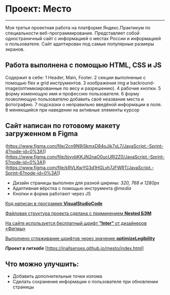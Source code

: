 
# Проект: Место
-------------------

Моя третья проектная работа на платформе Яндекс.Практикум по специальности веб-программирование.
Представляет собой одностраничный сайт с информацией о местах России и информацией о пользователе.
Сайт адаптирован под самые популярные размеры экранов.

## Работа выполнена с помощью HTML, CSS и JS

Содержит в себе:
1 Header, Main, Footer.
2 секции выполненые с помощью flex и grid инструментов.
3 изображения img и backround-image(оптимизированные по весу и разрешению).
4 рабочие кнопки.
5 форму изменющую имя и профессию пользователя.
6 форму позволяющую пользователю добавить своё неазвание места и фотографию.
7 подсказки о неправильно введёной информации в поля. 
8 меняющийся при наведении на активные элементы курсор

## Cайт написан по готовому макету загруженном в Figma
(https://www.figma.com/file/2cn9N9jSkmxD84oJik7xL7/JavaScript.-Sprint-4?node-id=0%3A1)
(https://www.figma.com/file/bjyvbKKJN2naO0ucURl2Z0/JavaScript.-Sprint-5?node-id=0%3A1)
(https://www.figma.com/file/kRVLKwYG3d1HGLvh7JFWRT/JavaScript.-Sprint-6?node-id=0%3A1)

* Дизайн страницы выполнен для разной ширины: _320, 768 и 1280px_
* Адаптивная вёрстка с помощью инструмента _@media_
* Кнопки и форма работают через JS


[Код написан в программе **VisualStudioCode**](https://code.visualstudio.com/)

[Файловая структура проекта сделана с приминением **Nested БЭМ**](https://ru.bem.info/methodology/filestructure/)

[На сайте используется бесплатный шрифт **”Inter“** от дизайнеров «Фигмы»](https://rsms.me/inter/)

[Выполнено сглаживание шрифтов через значение **optimizeLegibility**](https://doka.guide/css/text-rendering/)

**_Проект в гитхабе_**
[https://inallsenses.github.io/mesto/index.html]

## Что можно улучшить:
* Добавить дополнительные точки излома
* Сделать сохранение информации о пользователе при обновлении страницы